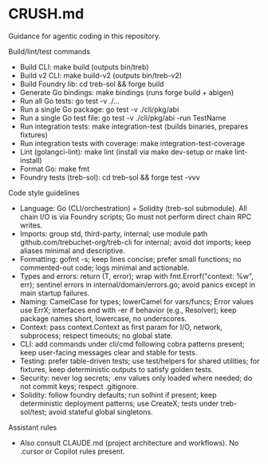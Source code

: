 # CRUSH.md

Guidance for agentic coding in this repository.

Build/lint/test commands
- Build CLI: make build (outputs bin/treb)
- Build v2 CLI: make build-v2 (outputs bin/treb-v2)
- Build Foundry lib: cd treb-sol && forge build
- Generate Go bindings: make bindings (runs forge build + abigen)
- Run all Go tests: go test -v ./...
- Run a single Go package: go test -v ./cli/pkg/abi
- Run a single Go test file: go test -v ./cli/pkg/abi -run TestName
- Run integration tests: make integration-test (builds binaries, prepares fixtures)
- Run integration tests with coverage: make integration-test-coverage
- Lint (golangci-lint): make lint (install via make dev-setup or make lint-install)
- Format Go: make fmt
- Foundry tests (treb-sol): cd treb-sol && forge test -vvv

Code style guidelines
- Language: Go (CLI/orchestration) + Solidity (treb-sol submodule). All chain I/O is via Foundry scripts; Go must not perform direct chain RPC writes.
- Imports: group std, third-party, internal; use module path github.com/trebuchet-org/treb-cli for internal; avoid dot imports; keep aliases minimal and descriptive.
- Formatting: gofmt -s; keep lines concise; prefer small functions; no commented-out code; logs minimal and actionable.
- Types and errors: return (T, error); wrap with fmt.Errorf("context: %w", err); sentinel errors in internal/domain/errors.go; avoid panics except in main startup failures.
- Naming: CamelCase for types; lowerCamel for vars/funcs; Error values use ErrX; interfaces end with -er if behavior (e.g., Resolver); keep package names short, lowercase, no underscores.
- Context: pass context.Context as first param for I/O, network, subprocess; respect timeouts; no global state.
- CLI: add commands under cli/cmd following cobra patterns present; keep user-facing messages clear and stable for tests.
- Testing: prefer table-driven tests; use test/helpers for shared utilities; for fixtures, keep deterministic outputs to satisfy golden tests.
- Security: never log secrets; .env values only loaded where needed; do not commit keys; respect .gitignore.
- Solidity: follow foundry defaults; run solhint if present; keep deterministic deployment patterns; use CreateX; tests under treb-sol/test; avoid stateful global singletons.

Assistant rules
- Also consult CLAUDE.md (project architecture and workflows). No .cursor or Copilot rules present.
